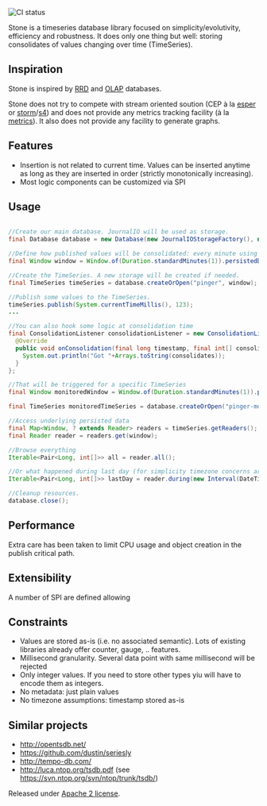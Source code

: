 ![CI status](https://secure.travis-ci.org/jeluard/stone.png)

Stone is a timeseries database library focused on simplicity/evolutivity, efficiency and robustness. It does only one thing but well: storing consolidates of values changing over time (TimeSeries).

## Inspiration

Stone is inspired by [RRD](http://oss.oetiker.ch/rrdtool/) and [OLAP](http://en.wikipedia.org/wiki/Online_Analytical_Processing) databases.

Stone does not try to compete with stream oriented soution (CEP à la [esper](http://esper.codehaus.org/) or [storm](http://storm-project.net/)/[s4](http://incubator.apache.org/s4/)) and does not provide any metrics tracking facility (à la [metrics](http://metrics.codahale.com/)).
It also does not provide any facility to generate graphs.

## Features

* Insertion is not related to current time. Values can be inserted anytime as long as they are inserted in order (strictly monotonically increasing).
* Most logic components can be customized via SPI

## Usage

```java

//Create our main database. JournalIO will be used as storage.
final Database database = new Database(new JournalIOStorageFactory(), new MemoryStorageFactory());

//Define how published values will be consolidated: every minute using *max* algorithm and kept up to 1 hour.
final Window window = Window.of(Duration.standardMinutes(1)).persistedDuring(Duration.standardHours(1)).consolidatedBy(MaxConsolidator.class);

//Create the TimeSeries. A new storage will be created if needed.
final TimeSeries timeSeries = database.createOrOpen("pinger", window);

//Publish some values to the TimeSeries.
timeSeries.publish(System.currentTimeMillis(), 123);
...

//You can also hook some logic at consolidation time
final ConsolidationListener consolidationListener = new ConsolidationListener() {
  @Override
  public void onConsolidation(final long timestamp, final int[] consolidates) {
    System.out.println("Got "+Arrays.toString(consolidates));
  }
};

//That will be triggered for a specific TimeSeries
final Window monitoredWindow = Window.of(Duration.standardMinutes(1)).persistedDuring(Duration.standardHours(1)).listenedBy(consolidationListener).consolidatedBy(MaxConsolidator.class);

final TimeSeries monitoredTimeSeries = database.createOrOpen("pinger-monitored", monitoredWindow);

//Access underlying persisted data
final Map<Window, ? extends Reader> readers = timeSeries.getReaders();
final Reader reader = readers.get(window);

//Browse everything
Iterable<Pair<Long, int[]>> all = reader.all();

//Or what happened during last day (for simplicity timezone concerns are ignored).
Iterable<Pair<Long, int[]>> lastDay = reader.during(new Interval(DateTime.now().minusDays(1), DateTime.now()));

//Cleanup resources.
database.close();
```

## Performance

Extra care has been taken to limit CPU usage and object creation in the publish critical path.

## Extensibility

A number of SPI are defined allowing 

## Constraints

* Values are stored as-is (i.e. no associated semantic). Lots of existing libraries already offer counter, gauge, .. features.
* Millisecond granularity. Several data point with same millisecond will be rejected
* Only integer values. If you need to store other types yiu will have to encode them as integers.
* No metadata: just plain values
* No timezone assumptions: timestamp stored as-is

## Similar projects

* http://opentsdb.net/
* https://github.com/dustin/seriesly
* http://tempo-db.com/
* http://luca.ntop.org/tsdb.pdf (see https://svn.ntop.org/svn/ntop/trunk/tsdb/)

Released under [Apache 2 license](http://www.apache.org/licenses/LICENSE-2.0.html).